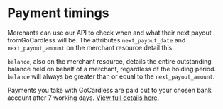 # Payment timings

Merchants can use our API to check when and what their next payout fromGoCardless will be. The attributes `next_payout_date` and `next_payout_amount` on the merchant resource detail this.

`balance`, also on the merchant resource, details the entire outstanding balance held on behalf of a merchant, regardless of the holding period. `balance` will always be greater than or equal to the `next_payout_amount`.

Payments you take with GoCardless are paid out to your chosen bank account after 7 working days. [View full details here](https://gocardless.com/using_timing).
